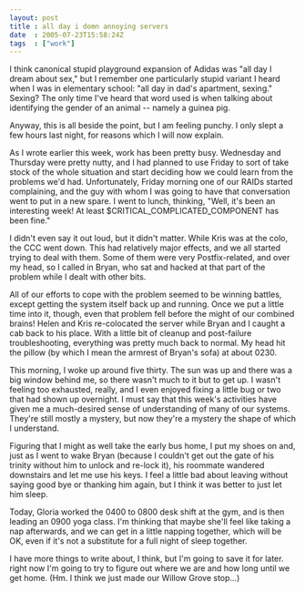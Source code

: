 ```yaml
---
layout: post
title : all day i domn annoying servers
date  : 2005-07-23T15:58:24Z
tags  : ["work"]
---
```

I think canonical stupid playground expansion of Adidas was "all day I dream about sex," but I remember one particularly stupid variant I heard when I was in elementary school: "all day in dad's apartment, sexing."  Sexing?  The only time I've heard that word used is when talking about identifying the gender of an animal -- namely a guinea pig.

Anyway, this is all beside the point, but I am feeling punchy.  I only slept a few hours last night, for reasons which I will now explain.

As I wrote earlier this week, work has been pretty busy.  Wednesday and Thursday were pretty nutty, and I had planned to use Friday to sort of take stock of the whole situation and start deciding how we could learn from the problems we'd had.  Unfortunately, Friday morning one of our RAIDs started complaining, and the guy with whom I was going to have that conversation went to put in a new spare.  I went to lunch, thinking, "Well, it's been an interesting week!  At least $CRITICAL_COMPLICATED_COMPONENT has been fine."

I didn't even say it out loud, but it didn't matter.  While Kris was at the colo, the CCC went down.  This had relatively major effects, and we all started trying to deal with them.  Some of them were very Postfix-related, and over my head, so I called in Bryan, who sat and hacked at that part of the problem while I dealt with other bits.

All of our efforts to cope with the problem seemed to be winning battles, except getting the system itself back up and running.  Once we put a little time into it, though, even that problem fell before the might of our combined brains!  Helen and Kris re-colocated the server while Bryan and I caught a cab back to his place.  With a little bit of cleanup and post-failure troubleshooting, everything was pretty much back to normal.  My head hit the pillow (by which I mean the armrest of Bryan's sofa) at about 0230.

This morning, I woke up around five thirty.  The sun was up and there was a big window behind me, so there wasn't much to it but to get up.  I wasn't feeling too exhausted, really, and I even enjoyed fixing a little bug or two that had shown up overnight.  I must say that this week's activities have given me a much-desired sense of understanding of many of our systems.  They're still mostly a mystery, but now they're a mystery the shape of which I understand.

Figuring that I might as well take the early bus home, I put my shoes on and, just as I went to wake Bryan (because I couldn't get out the gate of his trinity without him to unlock and re-lock it), his roommate wandered downstairs and let me use his keys.  I feel a little bad about leaving without saying good bye or thanking him again, but I think it was better to just let him sleep.

Today, Gloria worked the 0400 to 0800 desk shift at the gym, and is then leading an 0900 yoga class.  I'm thinking that maybe she'll feel like taking a nap afterwards, and we can get in a little napping together, which will be OK, even if it's not a substitute for a full night of sleep together.

I have more things to write about, I think, but I'm going to save it for later. right now I'm going to try to figure out where we are and how long until we get home.  (Hm.  I think we just made our Willow Grove stop...) 
